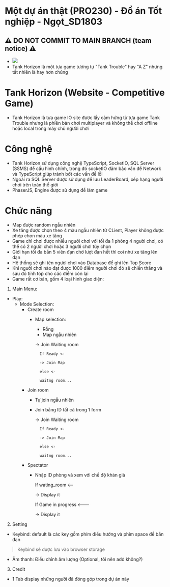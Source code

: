 # Một dự án thật (PRO230) - Đồ án Tốt nghiệp - Ngọt_SD1803

## ⚠ DO NOT COMMIT TO MAIN BRANCH (team notice) ⚠
- <img src="https://cdn.discordapp.com/emojis/1212816364461363210.webp?size=128">
- Tank Horizon là một tựa game tương tự "Tank Trouble" hay "A Z" nhưng tất nhiên là hay hơn chúng

# Tank Horizon (Website - Competitive Game)

- Tank Horizon là tựa game IO site được lấy cảm hứng từ tựa game Tank Trouble nhưng là phiên bản chơi multiplayer và không thể chơi offline hoặc local trong máy chủ người chơi

# Công nghệ
- Tank Horizon sử dụng công nghệ TypeScript, SocketIO, SQL Server (SSMS) để cấu hình chính, trong đó socketIO đảm bảo vấn đề Network và TypeScript giúp tránh bớt các vấn đề lỗi
- Ngoài ra SQL Server được sử dụng để lưu LeaderBoard, xếp hạng người chơi trên toàn thế giới
- PhaserJS, Engine được sử dụng để làm game

# Chức năng
- Map được random ngẫu nhiên
- Xe tăng được chọn theo 4 màu ngẫu nhiên từ CLient, Player không được phép chọn màu xe tăng
- Game chỉ chơi được nhiều người chơi với tối đa 1 phòng 4 người chơi, có thể có 2 người chơi hoặc 3 người chơi tùy chọn
- Giới hạn tối đa bắn 5 viên đạn chờ lượt đạn hết thì coi như xe tăng lên đạn
- Hệ thống sẽ ghi tên người chơi vào Database để ghi lên Top Score 
- Khi người chơi nào đạt được 1000 điểm người chơi đó sẽ chiến thắng và sau đó tính top cho các điểm còn lại
- Game rất cơ bản, gồm 4 loại hình giao diện:
1. Main Menu:
- Play:
    + Mode Selection: 
        + Create room
            + Map selection:
                + Rỗng
                + Map ngẫu nhiên
                
                -> Join Waiting room
                
                    If Ready <-

                    -> Join Map

                    else <-

                    waitng room...
        + Join room
            + Tự join ngẫu nhiên
            + Join bằng ID tất cả trong 1 form

                -> Join Waiting room

                    If Ready <-

                    -> Join Map

                    else <-

                    waitng room...
        + Spectator
            + Nhập ID phòng và xem với chế độ khán giả
                
                If wating_room <--

                -> Display it

                If Game in progress <---

                -> Display it

2. Setting
- Keybind: default là các key gồm phím điều hướng và phím space để bắn đạn
> Keybind sẽ được lưu vào browser storage

- Âm thanh: Điều chỉnh âm lượng (Optional, tôi nên add không?)

3. Credit
- 1 Tab display những người đã đóng góp trong dự án này
